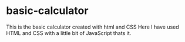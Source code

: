# basic-calculator
This is the basic calculator created with html and CSS
Here I have used HTML and CSS with a little bit of JavaScript thats it.
